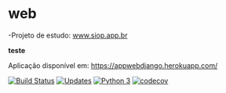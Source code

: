 # web
-Projeto de estudo:
www.siop.app.br

**teste**

Aplicação disponível em: https://appwebdjango.herokuapp.com/

[![Build Status](https://travis-ci.com/cleysoncassio/web.svg?branch=master)](https://travis-ci.com/cleysoncassio/web)
[![Updates](https://pyup.io/repos/github/cleysoncassio/web/shield.svg)](https://pyup.io/repos/github/cleysoncassio/web/)
[![Python 3](https://pyup.io/repos/github/cleysoncassio/web/python-3-shield.svg)](https://pyup.io/repos/github/cleysoncassio/web/)
[![codecov](https://codecov.io/gh/cleysoncassio/web/branch/master/graph/badge.svg?token=NGXJOT1TPY)](https://codecov.io/gh/cleysoncassio/web)